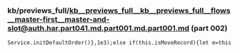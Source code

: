 ### kb/previews_full/kb__previews_full__kb__previews_full__flows__master-first__master-and-slot@auth.har.part041.md.part001.md.part001.md (part 002)

```md
Service.initDefaultOrder()},1e3);else if(this.isMoveRecord){let e=this.route.snapshot.queryParamMap.get(\"hash\")||null;this.a
```

```

